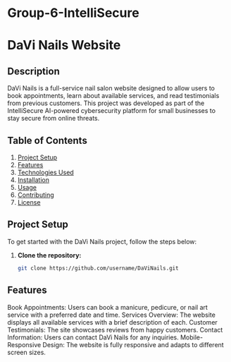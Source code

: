 # Group-6-IntelliSecure
# DaVi Nails Website

## Description
DaVi Nails is a full-service nail salon website designed to allow users to book appointments, learn about available services, and read testimonials from previous customers. This project was developed as part of the IntelliSecure AI-powered cybersecurity platform for small businesses to stay secure from online threats.

## Table of Contents
1. [Project Setup](#project-setup)
2. [Features](#features)
3. [Technologies Used](#technologies-used)
4. [Installation](#installation)
5. [Usage](#usage)
6. [Contributing](#contributing)
7. [License](#license)

## Project Setup
To get started with the DaVi Nails project, follow the steps below:

1. **Clone the repository:**
   ```bash
   git clone https://github.com/username/DaViNails.git

## Features
Book Appointments: Users can book a manicure, pedicure, or nail art service with a preferred date and time.
Services Overview: The website displays all available services with a brief description of each.
Customer Testimonials: The site showcases reviews from happy customers.
Contact Information: Users can contact DaVi Nails for any inquiries.
Mobile-Responsive Design: The website is fully responsive and adapts to different screen sizes.
